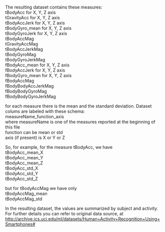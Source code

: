 The resulting dataset contains these measures:<br/>
tBodyAcc for X, Y, Z axis<br/>
tGravityAcc for X, Y, Z axis<br/>
tBodyAccJerk for X, Y, Z axis<br/>
tBodyGyro_mean for X, Y, Z axis<br/>
tBodyGyroJerk for X, Y, Z axis<br/>
tBodyAccMag<br/>
tGravityAccMag<br/>
tBodyAccJerkMag<br/>
tBodyGyroMag<br/>
tBodyGyroJerkMag<br/>
fBodyAcc_mean for X, Y, Z axis<br/>
fBodyAccJerk for X, Y, Z axis<br/>
fBodyGyro_mean for X, Y, Z axis<br/>
fBodyAccMag<br/>
fBodyBodyAccJerkMag<br/>
fBodyBodyGyroMag<br/>
fBodyBodyGyroJerkMag<br/>

for each measure there is the mean and the standard deviation.
Dataset colums are labeled with these schema:<br/>
measureName_function_axis<br/>
where measureName is one of the measures reported at the beginning of this file<br/>
function can be mean or std <br/>
axis (if present) is X or Y or Z<br/>

So, for example, for the measure tBodyAcc, we have <br/>
tBodyAcc_mean_X <br/>
tBodyAcc_mean_Y <br/>
tBodyAcc_mean_Z <br/>
tBodyAcc_std_X <br/>
tBodyAcc_std_Y <br/>
tBodyAcc_std_Z <br/>

but for tBodyAccMag we have only<br/>
tBodyAccMag_mean<br/>
tBodyAccMag_std<br/>

In the resulting dataset, the values are summarized by subject and activity.<br/>
For further details you can refer to original data source, at http://archive.ics.uci.edu/ml/datasets/Human+Activity+Recognition+Using+Smartphones#
